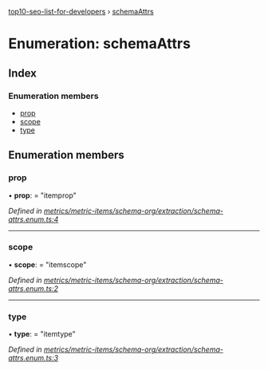 [top10-seo-list-for-developers](../README.md) › [schemaAttrs](schemaattrs.md)

# Enumeration: schemaAttrs

## Index

### Enumeration members

* [prop](schemaattrs.md#prop)
* [scope](schemaattrs.md#scope)
* [type](schemaattrs.md#type)

## Enumeration members

###  prop

• **prop**: = "itemprop"

*Defined in [metrics/metric-items/schema-org/extraction/schema-attrs.enum.ts:4](https://github.com/deepcrawl/top10-seo-list-for-developer/blob/b4206b2/src/metrics/metric-items/schema-org/extraction/schema-attrs.enum.ts#L4)*

___

###  scope

• **scope**: = "itemscope"

*Defined in [metrics/metric-items/schema-org/extraction/schema-attrs.enum.ts:2](https://github.com/deepcrawl/top10-seo-list-for-developer/blob/b4206b2/src/metrics/metric-items/schema-org/extraction/schema-attrs.enum.ts#L2)*

___

###  type

• **type**: = "itemtype"

*Defined in [metrics/metric-items/schema-org/extraction/schema-attrs.enum.ts:3](https://github.com/deepcrawl/top10-seo-list-for-developer/blob/b4206b2/src/metrics/metric-items/schema-org/extraction/schema-attrs.enum.ts#L3)*
